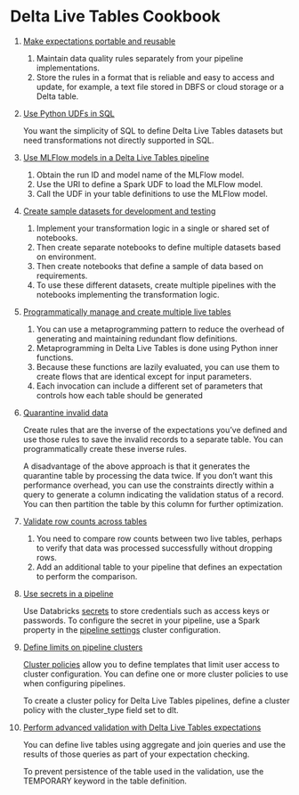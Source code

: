# Delta Live Tables Cookbook

1. [Make expectations portable and reusable](https://docs.databricks.com/workflows/delta-live-tables/delta-live-tables-cookbook.html#make-expectations-portable-and-reusable)
    1. Maintain data quality rules separately from your pipeline implementations.
    2. Store the rules in a format that is reliable and easy to access and update, for example, a text file stored in DBFS or cloud storage or a Delta table.
2. [Use Python UDFs in SQL](https://docs.databricks.com/workflows/delta-live-tables/delta-live-tables-cookbook.html#use-python-udfs-in-sql)
    
    You want the simplicity of SQL to define Delta Live Tables datasets but need transformations not directly supported in SQL.

3. [Use MLFlow models in a Delta Live Tables pipeline](https://docs.databricks.com/workflows/delta-live-tables/delta-live-tables-cookbook.html#use-mlflow-models-in-a-delta-live-tables-pipeline)
    1. Obtain the run ID and model name of the MLFlow model. 
    2. Use the URI to define a Spark UDF to load the MLFlow model.
    3. Call the UDF in your table definitions to use the MLFlow model.
4. [Create sample datasets for development and testing](https://docs.databricks.com/workflows/delta-live-tables/delta-live-tables-cookbook.html#create-sample-datasets-for-development-and-testing)
    1. Implement your transformation logic in a single or shared set of notebooks.
    2. Then create separate notebooks to define multiple datasets based on environment.
    3. Then create notebooks that define a sample of data based on requirements. 
    4. To use these different datasets, create multiple pipelines with the notebooks implementing the transformation logic. 
5. [Programmatically manage and create multiple live tables](https://docs.databricks.com/workflows/delta-live-tables/delta-live-tables-cookbook.html#programmatically-manage-and-create-multiple-live-tables)
    1. You can use a metaprogramming pattern to reduce the overhead of generating and maintaining redundant flow definitions. 
    2. Metaprogramming in Delta Live Tables is done using Python inner functions.
    3. Because these functions are lazily evaluated, you can use them to create flows that are identical except for input parameters.
    4. Each invocation can include a different set of parameters that controls how each table should be generated
6. [Quarantine invalid data](https://docs.databricks.com/workflows/delta-live-tables/delta-live-tables-cookbook.html#quarantine-invalid-data)
    
    Create rules that are the inverse of the expectations you’ve defined and use those rules to save the invalid records to a separate table. You can programmatically create these inverse rules. 

    A disadvantage of the above approach is that it generates the quarantine table by processing the data twice. If you don’t want this performance overhead, you can use the constraints directly within a query to generate a column indicating the validation status of a record. You can then partition the table by this column for further optimization.

7. [Validate row counts across tables](https://docs.databricks.com/workflows/delta-live-tables/delta-live-tables-cookbook.html#validate-row-counts-across-tables)
    1. You need to compare row counts between two live tables, perhaps to verify that data was processed successfully without dropping rows.
    2. Add an additional table to your pipeline that defines an expectation to perform the comparison. 
8. [Use secrets in a pipeline](https://docs.databricks.com/workflows/delta-live-tables/delta-live-tables-cookbook.html#use-secrets-in-a-pipeline)
    
    Use Databricks [secrets](https://docs.databricks.com/security/secrets/index.html) to store credentials such as access keys or passwords. To configure the secret in your pipeline, use a Spark property in the [pipeline settings](https://docs.databricks.com/workflows/delta-live-tables/delta-live-tables-configuration.html) cluster configuration.

9. [Define limits on pipeline clusters](https://docs.databricks.com/workflows/delta-live-tables/delta-live-tables-cookbook.html#define-limits-on-pipeline-clusters)

    [Cluster policies](https://docs.databricks.com/administration-guide/clusters/policies.html) allow you to define templates that limit user access to cluster configuration. You can define one or more cluster policies to use when configuring pipelines.

    To create a cluster policy for Delta Live Tables pipelines, define a cluster policy with the cluster_type field set to dlt.

10. [Perform advanced validation with Delta Live Tables expectations](https://docs.databricks.com/workflows/delta-live-tables/delta-live-tables-cookbook.html#perform-advanced-validation-with-delta-live-tables-expectations)

    You can define live tables using aggregate and join queries and use the results of those queries as part of your expectation checking. 
    
    To prevent persistence of the table used in the validation, use the TEMPORARY keyword in the table definition.
